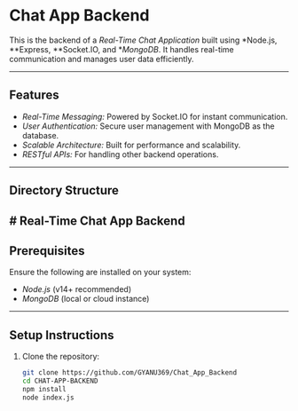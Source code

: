 # Chat App Backend

This is the backend of a *Real-Time Chat Application* built using *Node.js, **Express, **Socket.IO, and **MongoDB*. It handles real-time communication and manages user data efficiently.

---

## Features
- *Real-Time Messaging:* Powered by Socket.IO for instant communication.
- *User Authentication:* Secure user management with MongoDB as the database.
- *Scalable Architecture:* Built for performance and scalability.
- *RESTful APIs:* For handling other backend operations.

---

## Directory Structure

﻿# Real-Time Chat App Backend
---

## Prerequisites

Ensure the following are installed on your system:
- *Node.js* (v14+ recommended)
- *MongoDB* (local or cloud instance)

---

## Setup Instructions

1. Clone the repository:
   ```bash
   git clone https://github.com/GYANU369/Chat_App_Backend
   cd CHAT-APP-BACKEND
   npm install
   node index.js
